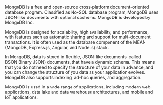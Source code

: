 MongoDB is a free and open-source cross-platform document-oriented database program. Classified as No-SQL database program, MongoDB uses JSON-like documents with optional sachems. MongoDB is developed by MongoDB Inc.

MongoDB is designed for scalability, high availability, and performance, with features such as automatic sharing and support for multi-document transactions. It is often used as the database component of the MEAN (MongoDB, Express.js, Angular, and Node.js) stack.

In MongoDB, data is stored in flexible, JSON-like documents, called BSON(Binary JSON) documents, that have a dynamic schema. This means that you do not need to specify the structure of  your data in advance, and you can change the structure of you data as your application evolves. MongoDB also supports indexing, ad-hoc queries, and aggregation.

MongoDB is used in a wide range of applications, including modern web applications, data lake and data warehouse architectures, and mobile and IoT applications.